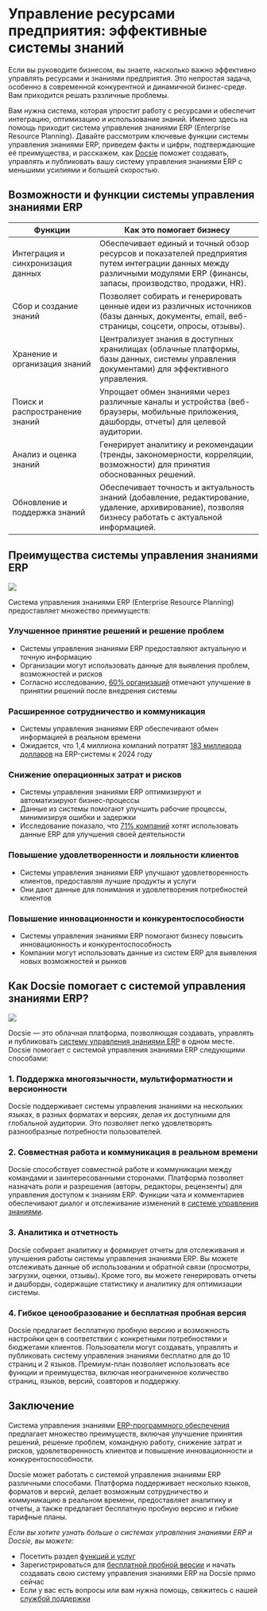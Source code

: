 # Управление ресурсами предприятия: эффективные системы знаний

Если вы руководите бизнесом, вы знаете, насколько важно эффективно управлять ресурсами и знаниями предприятия. Это непростая задача, особенно в современной конкурентной и динамичной бизнес-среде. Вам приходится решать различные проблемы.

Вам нужна система, которая упростит работу с ресурсами и обеспечит интеграцию, оптимизацию и использование знаний. Именно здесь на помощь приходит система управления знаниями ERP (Enterprise Resource Planning). Давайте рассмотрим ключевые функции системы управления знаниями ERP, приведем факты и цифры, подтверждающие её преимущества, и расскажем, как [Docsie](https://www.docsie.io/) поможет создавать, управлять и публиковать вашу систему управления знаниями ERP с меньшими усилиями и большей скоростью.

## Возможности и функции системы управления знаниями ERP

|Функции|Как это помогает бизнесу|
|-|-|
|Интеграция и синхронизация данных|Обеспечивает единый и точный обзор ресурсов и показателей предприятия путем интеграции данных между различными модулями ERP (финансы, запасы, производство, продажи, HR).|
|Сбор и создание знаний|Позволяет собирать и генерировать ценные идеи из различных источников (базы данных, документы, email, веб-страницы, соцсети, опросы, отзывы).|
|Хранение и организация знаний|Централизует знания в доступных хранилищах (облачные платформы, базы данных, системы управления документами) для эффективного управления.|
|Поиск и распространение знаний|Упрощает обмен знаниями через различные каналы и устройства (веб-браузеры, мобильные приложения, дашборды, отчеты) для целевой аудитории.|
|Анализ и оценка знаний|Генерирует аналитику и рекомендации (тренды, закономерности, корреляции, возможности) для принятия обоснованных решений.|
|Обновление и поддержка знаний|Обеспечивает точность и актуальность знаний (добавление, редактирование, удаление, архивирование), позволяя бизнесу работать с актуальной информацией.|

## Преимущества системы управления знаниями ERP

![](https://cdn.docsie.io/workspace_PfNzfGj3YfKKtTO4T/doc_QiqgSuNoJpspcExF3/file_l2Mq18FP5mtav3Rpz/image4.png)

Система управления знаниями ERP (Enterprise Resource Planning) предоставляет множество преимуществ:

### Улучшенное принятие решений и решение проблем

- Системы управления знаниями ERP предоставляют актуальную и точную информацию
- Организации могут использовать данные для выявления проблем, возможностей и рисков
- Согласно исследованию, [60% организаций](https://www.architectureandgovernance.com/applications-technology/sixty-percent-of-businesses-in-survey-have-already-implemented-an-erp-system/) отмечают улучшение в принятии решений после внедрения системы

### Расширенное сотрудничество и коммуникация

- Системы управления знаниями ERP обеспечивают обмен информацией в реальном времени
- Ожидается, что 1,4 миллиона компаний потратят [183 миллиарда долларов](https://www.bluelinkerp.com/blog/must-know-erp-statistics-trends/#:~:text=ERP%20Market%20Share%20(Statistics)&text=The%20global%20ERP%20market%20has,on%20ERP%20software%20in%202024.) на ERP-системы к 2024 году

### Снижение операционных затрат и рисков

- Системы управления знаниями ERP оптимизируют и автоматизируют бизнес-процессы
- Данные из системы помогают улучшить рабочие процессы, минимизируя ошибки и задержки
- Исследование показало, что [71% компаний](https://www.bluelinkerp.com/blog/must-know-erp-statistics-trends/#:~:text=ERP%20Market%20Share%20(Statistics)&text=The%20global%20ERP%20market%20has,on%20ERP%20software%20in%202024.') хотят использовать данные ERP для улучшения своей деятельности

### Повышение удовлетворенности и лояльности клиентов

- Системы управления знаниями ERP улучшают удовлетворенность клиентов, предоставляя лучшие продукты и услуги
- Они дают данные для понимания и удовлетворения потребностей клиентов

### Повышение инновационности и конкурентоспособности

- Системы управления знаниями ERP помогают бизнесу повысить инновационность и конкурентоспособность
- Компании могут использовать данные из систем ERP для выявления новых возможностей и рынков

## Как Docsie помогает с системой управления знаниями ERP?

![](https://cdn.docsie.io/workspace_PfNzfGj3YfKKtTO4T/doc_QiqgSuNoJpspcExF3/file_PrQtCfwgYTP3usd7q/image3.png)

Docsie — это облачная платформа, позволяющая создавать, управлять и публиковать [систему управления знаниями ERP](https://site.docsie.io/enterprise-documentation) в одном месте. Docsie помогает с системой управления знаниями ERP следующими способами:

### 1. Поддержка многоязычности, мультиформатности и версионности

Docsie поддерживает системы управления знаниями на нескольких языках, в разных форматах и версиях, делая их доступными для глобальной аудитории. Это позволяет легко удовлетворять разнообразные потребности пользователей.

### 2. Совместная работа и коммуникация в реальном времени

Docsie способствует совместной работе и коммуникации между командами и заинтересованными сторонами. Платформа позволяет назначать роли и разрешения (авторы, редакторы, рецензенты) для управления доступом к знаниям ERP. Функции чата и комментариев обеспечивают диалог и отслеживание изменений в [системе управления знаниями](https://site.docsie.io/quick-deploy-managed-knowledge-portals).

### 3. Аналитика и отчетность

Docsie собирает аналитику и формирует отчеты для отслеживания и улучшения работы системы управления знаниями ERP. Вы можете отслеживать данные об использовании и обратной связи (просмотры, загрузки, оценки, отзывы). Кроме того, вы можете генерировать отчеты и дашборды, содержащие статистику и аналитику для оптимизации системы.

### 4. Гибкое ценообразование и бесплатная пробная версия

Docsie предлагает бесплатную пробную версию и возможность настройки цен в соответствии с конкретными потребностями и бюджетами клиентов. Пользователи могут создавать, управлять и публиковать систему управления знаниями бесплатно для до 10 страниц и 2 языков. Премиум-план позволяет использовать все функции и преимущества, включая неограниченное количество страниц, языков, версий, соавторов и поддержку.

## Заключение

Система управления знаниями [ERP-программного обеспечения](https://www.vacker360.com/custom-erp-software/) предлагает множество преимуществ, включая улучшение принятия решений, решение проблем, командную работу, снижение затрат и рисков, удовлетворенность клиентов и повышение инновационности и конкурентоспособности.

Docsie может работать с системой управления знаниями ERP различными способами. Платформа поддерживает несколько языков, форматов и версий, делает возможным сотрудничество и коммуникацию в реальном времени, предоставляет аналитику и отчеты, а также предлагает бесплатную пробную версию и гибкие тарифные планы.

*Если вы хотите узнать больше о системах управления знаниями ERP и Docsie, вы можете:*

- Посетить раздел [функций и услуг](https://www.docsie.io/)
- Зарегистрироваться для [бесплатной пробной версии](https://app.docsie.io/login/#/register?utm=li-5/) и начать создавать свою систему управления знаниями ERP на Docsie прямо сейчас
- Если у вас есть вопросы или вам нужна помощь, свяжитесь с нашей [службой поддержки](https://www.docsie.io/demo/)